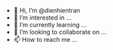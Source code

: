 - 👋 Hi, I’m @dienhientran
- 👀 I’m interested in ...
- 🌱 I’m currently learning ...
- 💞️ I’m looking to collaborate on ...
- 📫 How to reach me ...

<!---
dienhientran/dienhientran is a ✨ special ✨ repository because its `README.md` (this file) appears on your GitHub profile.
You can click the Preview link to take a look at your changes.
--->
